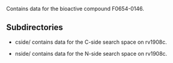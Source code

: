 Contains data for the bioactive compound F0654-0146.

## Subdirectories

- cside/ contains data for the C-side search space on rv1908c.

- nside/ contains data for the N-side search space on rv1908c.

